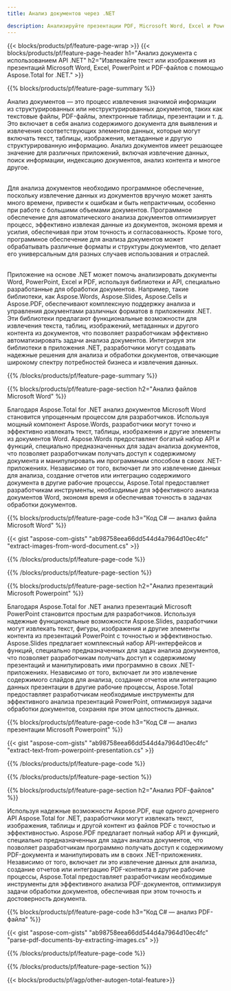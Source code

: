 ```yaml
---
title: Анализ документов через .NET 

description: Анализируйте презентации PDF, Microsoft Word, Excel и PowerPoint с помощью приложения .NET. Перечислен код C# для простого извлечения текста или изображений.
---
```


{{< blocks/products/pf/feature-page-wrap >}}
{{< blocks/products/pf/feature-page-header h1="Анализ документа с использованием API .NET" h2="Извлекайте текст или изображения из презентаций Microsoft Word, Excel, PowerPoint и PDF-файлов с помощью Aspose.Total for .NET." >}}

{{% blocks/products/pf/feature-page-summary %}}

Анализ документов — это процесс извлечения значимой информации из структурированных или неструктурированных документов, таких как текстовые файлы, PDF-файлы, электронные таблицы, презентации и т. д. Это включает в себя анализ содержимого документа для выявления и извлечения соответствующих элементов данных, которые могут включать текст, таблицы, изображения, метаданные и другую структурированную информацию. Анализ документов имеет решающее значение для различных приложений, включая извлечение данных, поиск информации, индексацию документов, анализ контента и многое другое.<br /><br />

Для анализа документов необходимо программное обеспечение, поскольку извлечение данных из документов вручную может занять много времени, привести к ошибкам и быть непрактичным, особенно при работе с большими объемами документов. Программное обеспечение для автоматического анализа документов оптимизирует процесс, эффективно извлекая данные из документов, экономя время и усилия, обеспечивая при этом точность и согласованность. Кроме того, программное обеспечение для анализа документов может обрабатывать различные форматы и структуры документов, что делает его универсальным для разных случаев использования и отраслей.<br /><br />

Приложение на основе .NET может помочь анализировать документы Word, PowerPoint, Excel и PDF, используя библиотеки и API, специально разработанные для обработки документов. Например, такие библиотеки, как Aspose.Words, Aspose.Slides, Aspose.Cells и Aspose.PDF, обеспечивают комплексную поддержку анализа и управления документами различных форматов в приложениях .NET. Эти библиотеки предлагают функциональные возможности для извлечения текста, таблиц, изображений, метаданных и другого контента из документов, что позволяет разработчикам эффективно автоматизировать задачи анализа документов. Интегрируя эти библиотеки в приложения .NET, разработчики могут создавать надежные решения для анализа и обработки документов, отвечающие широкому спектру потребностей бизнеса и извлечения данных.

{{% /blocks/products/pf/feature-page-summary  %}}

{{% blocks/products/pf/feature-page-section  h2="Анализ файлов Microsoft Word" %}}

Благодаря Aspose.Total for .NET анализ документов Microsoft Word становится упрощенным процессом для разработчиков. Используя мощный компонент Aspose.Words, разработчики могут точно и эффективно извлекать текст, таблицы, изображения и другие элементы из документов Word. Aspose.Words предоставляет богатый набор API и функций, специально предназначенных для задач анализа документов, что позволяет разработчикам получать доступ к содержимому документа и манипулировать им программным способом в своих .NET-приложениях. Независимо от того, включает ли это извлечение данных для анализа, создание отчетов или интеграцию содержимого документа в другие рабочие процессы, Aspose.Total предоставляет разработчикам инструменты, необходимые для эффективного анализа документов Word, экономя время и обеспечивая точность в задачах обработки документов.

{{% blocks/products/pf/feature-page-code h3="Код C# — анализ файла Microsoft Word" %}}

{{< gist "aspose-com-gists" "ab98758eea66dd544d4a7964d10ec4fc" "extract-images-from-word-document.cs" >}}

{{% /blocks/products/pf/feature-page-code  %}}

{{% /blocks/products/pf/feature-page-section %}}

{{% blocks/products/pf/feature-page-section  h2="Анализ презентаций Microsoft Powerpoint" %}}

Благодаря Aspose.Total for .NET анализ презентаций Microsoft PowerPoint становится простым для разработчиков. Используя надежные функциональные возможности Aspose.Slides, разработчики могут извлекать текст, фигуры, изображения и другие элементы контента из презентаций PowerPoint с точностью и эффективностью. Aspose.Slides предлагает комплексный набор API-интерфейсов и функций, специально предназначенных для задач анализа документов, что позволяет разработчикам получать доступ к содержимому презентаций и манипулировать ими программно в своих .NET-приложениях. Независимо от того, включает ли это извлечение содержимого слайдов для анализа, создание отчетов или интеграцию данных презентации в другие рабочие процессы, Aspose.Total предоставляет разработчикам необходимые инструменты для эффективного анализа презентаций PowerPoint, оптимизируя задачи обработки документов, сохраняя при этом целостность данных.

{{% blocks/products/pf/feature-page-code h3="Код C# — анализ презентации Microsoft Powerpoint" %}}

{{< gist "aspose-com-gists" "ab98758eea66dd544d4a7964d10ec4fc" "extract-text-from-powerpoint-presentation.cs" >}}

{{% /blocks/products/pf/feature-page-code  %}}

{{% /blocks/products/pf/feature-page-section %}}

{{% blocks/products/pf/feature-page-section  h2="Анализ PDF-файлов" %}}

Используя надежные возможности Aspose.PDF, еще одного дочернего API Aspose.Total for .NET, разработчики могут извлекать текст, изображения, таблицы и другой контент из файлов PDF с точностью и эффективностью. Aspose.PDF предлагает полный набор API и функций, специально предназначенных для задач анализа документов, что позволяет разработчикам программно получать доступ к содержимому PDF-документа и манипулировать им в своих .NET-приложениях. Независимо от того, включает ли это извлечение данных для анализа, создание отчетов или интеграцию PDF-контента в другие рабочие процессы, Aspose.Total предоставляет разработчикам необходимые инструменты для эффективного анализа PDF-документов, оптимизируя задачи обработки документов, обеспечивая при этом точность и достоверность документа.

{{% blocks/products/pf/feature-page-code h3="Код C# — анализ PDF-файла" %}}

{{< gist "aspose-com-gists" "ab98758eea66dd544d4a7964d10ec4fc" "parse-pdf-documents-by-extracting-images.cs" >}}

{{% /blocks/products/pf/feature-page-code  %}}

{{% /blocks/products/pf/feature-page-section %}}

{{< blocks/products/pf/agp/other-autogen-total-feature>}}